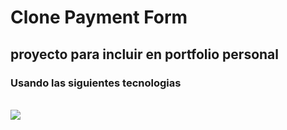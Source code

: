 <h1>Clone Payment Form</h1>
<h2>proyecto para incluir en portfolio personal</h2>
<h3>Usando las siguientes tecnologias</h3>

 <br>
 <img src="https://skillicons.dev/icons?i=html,css,js,wasm)](https://skillicons.dev">
